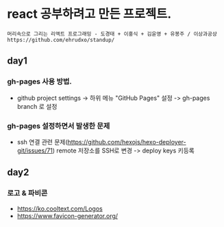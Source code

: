 # react 공부하려고 만든 프로젝트.
```
머리속으로 그리는 리액트 프로그래밍 - 도경태 + 이홍식 + 김윤영 + 유봉주 / 이상과공상
https://github.com/ehrudxo/standup/

```

## day1
### gh-pages 사용 방법.
* github project settings -> 하위 메뉴 "GitHub Pages" 설정 -> gh-pages branch 로 설정

### gh-pages 설정하면서 발생한 문제
 * ssh 연결 관련 문제(https://github.com/hexojs/hexo-deployer-git/issues/71)
 remote 저장소를 SSH로 변경 -> deploy keys 키등록



## day2
### 로고 & 파비콘
 * https://ko.cooltext.com/Logos
 * https://www.favicon-generator.org/
